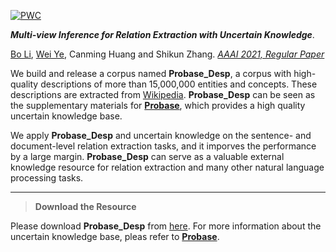 [![PWC](https://img.shields.io/endpoint.svg?url=https://paperswithcode.com/badge/multi-view-inference-for-relation-extraction/relation-extraction-on-docred)](https://paperswithcode.com/sota/relation-extraction-on-docred?p=multi-view-inference-for-relation-extraction)

***Multi-view Inference for Relation Extraction with Uncertain Knowledge***.

[Bo Li](https://deepblue666.github.io/), [Wei Ye](https://se.pku.edu.cn/kcl/weiye/), Canming Huang and Shikun Zhang. [*AAAI 2021, Regular Paper*](https://arxiv.org/abs/2104.13579)


We build and release a corpus named **Probase_Desp**, a corpus with high-quality descriptions of more than 15,000,000 entities and concepts. These descriptions are extracted from [Wikipedia](https://www.wikipedia.org/). **Probase_Desp** can be seen as the supplementary materials for [**Probase**](https://www.microsoft.com/en-us/research/project/probase/), which provides a high quality uncertain knowledge base.

We apply **Probase_Desp** and uncertain knowledge on the sentence- and document-level relation extraction tasks, and it imporves the performance by a large margin. **Probase_Desp** can serve as a valuable external knowledge resource for relation extraction and many other natural language processing tasks.

---
> **Download the Resource**

Please download **Probase_Desp** from [here](https://drive.google.com/drive/folders/1gYl-vx4lCBf_522g3h4krPrt0ciXKAp2?usp=sharing). For more information about the uncertain knowledge base, pleas refer to [**Probase**](https://www.microsoft.com/en-us/research/project/probase/).

